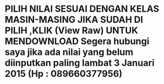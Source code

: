 PILIH NILAI SESUAI DENGAN KELAS MASIN-MASING
JIKA SUDAH DI PILIH ,KLIK (View Raw) UNTUK MENDOWNLOAD
Segera hubungi saya jika ada nilai yang belum diinputkan paling lambat 3 Januari 2015 (Hp : 089660377956)
=====
